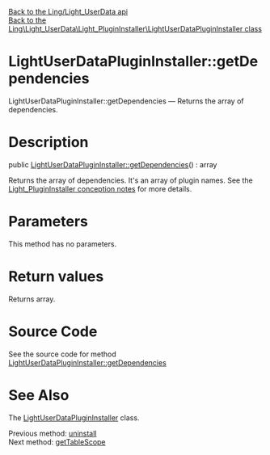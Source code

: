 [Back to the Ling/Light_UserData api](https://github.com/lingtalfi/Light_UserData/blob/master/doc/api/Ling/Light_UserData.md)<br>
[Back to the Ling\Light_UserData\Light_PluginInstaller\LightUserDataPluginInstaller class](https://github.com/lingtalfi/Light_UserData/blob/master/doc/api/Ling/Light_UserData/Light_PluginInstaller/LightUserDataPluginInstaller.md)


LightUserDataPluginInstaller::getDependencies
================



LightUserDataPluginInstaller::getDependencies — Returns the array of dependencies.




Description
================


public [LightUserDataPluginInstaller::getDependencies](https://github.com/lingtalfi/Light_UserData/blob/master/doc/api/Ling/Light_UserData/Light_PluginInstaller/LightUserDataPluginInstaller/getDependencies.md)() : array




Returns the array of dependencies.
It's an array of plugin names.
See the [Light_PluginInstaller conception notes](https://github.com/lingtalfi/Light_PluginInstaller/blob/master/doc/pages/conception-notes.md) for more details.




Parameters
================

This method has no parameters.


Return values
================

Returns array.








Source Code
===========
See the source code for method [LightUserDataPluginInstaller::getDependencies](https://github.com/lingtalfi/Light_UserData/blob/master/Light_PluginInstaller/LightUserDataPluginInstaller.php#L158-L163)


See Also
================

The [LightUserDataPluginInstaller](https://github.com/lingtalfi/Light_UserData/blob/master/doc/api/Ling/Light_UserData/Light_PluginInstaller/LightUserDataPluginInstaller.md) class.

Previous method: [uninstall](https://github.com/lingtalfi/Light_UserData/blob/master/doc/api/Ling/Light_UserData/Light_PluginInstaller/LightUserDataPluginInstaller/uninstall.md)<br>Next method: [getTableScope](https://github.com/lingtalfi/Light_UserData/blob/master/doc/api/Ling/Light_UserData/Light_PluginInstaller/LightUserDataPluginInstaller/getTableScope.md)<br>


